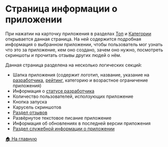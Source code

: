 # Страница информации о приложении
При нажатии на карточку приложения в разделах [Топ](/sections/top) и [Категории](/sections/categories) открывается данная страница. На ней содержится подробная информация о выбранном приложении, чтобы пользователь мог узнать что это за приложение, кем оно создано, зачем оно нужно, посмотреть скриншоты и прочитать отзывы других людей о нём.

Данная страница разделена на несколько логических секций:
* Шапка приложения (содержит логотип, название, указание на [разработчика](/features/developer), [рейтинг](/features/app/rating), категорию и возрастное ограничение приложения)
* Информация о [статусе разработчика](/features/developer/status)
* Количество пользователей, исползующих приложение
* Кнопка запуска
* Карусель скриншотов
* [Раздел отзывов](/features/app/reviews)
* Развёрнутое текстовое писание приложение
* Информация об обновлениях в последней версии приложения
* [Раздел служебной информации о приложении](/features/app/service-info)

[🏠 На главную](/)
